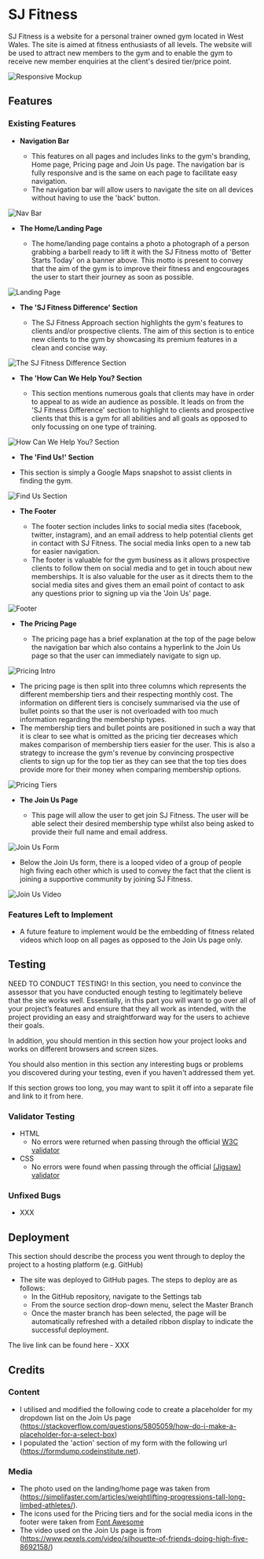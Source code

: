 # SJ Fitness

SJ Fitness is a website for a personal trainer owned gym located in West Wales. The site is aimed at fitness enthusiasts of all levels. The website will be used to attract new members to the gym and to enable the gym to receive new member enquiries at the client's desired tier/price point.

![Responsive Mockup](documentation/testing/sj-fitness-responsive-mock-up.jpg)

## Features 

### Existing Features

- __Navigation Bar__

  - This features on all pages and includes links to the gym's branding, Home page, Pricing page and Join Us page. The navigation bar is fully responsive and  is the same on each page to facilitate easy navigation.
  - The navigation bar will allow users to navigate the site on all devices without having to use the 'back' button. 

![Nav Bar](documentation/testing/sj-fitness-navbar.jpg)

- __The Home/Landing Page__

  - The home/landing page contains a photo a photograph of a person grabbing a barbell ready to lift it with the SJ Fitness motto of 'Better Starts Today' on a banner above. This motto is present to convey that the aim of the gym is to improve their fitness and engcourages the user to start their journey as soon as possible. 

![Landing Page](documentation/testing/sj-fitness-landing-page.jpg)

- __The 'SJ Fitness Difference' Section__

  - The SJ Fitness Approach section highlights the gym's features to clients and/or prospective clients. The aim of this section is to entice new clients to the gym by showcasing its premium features in a clean and concise way.

![The SJ Fitness Difference Section](documentation/testing/sj-fitness-difference-section.jpg)

- __The 'How Can We Help You? Section__

  - This section mentions numerous goals that clients may have in order to appeal to as wide an audience as possible. It leads on from the 'SJ Fitness Difference' section to highlight to clients and prospective clients that this is a gym for all abilities and all goals as opposed to only focussing on one type of training.

![How Can We Help You? Section](documentation/testing/sj-fitness-how-can-we-help-you-section.jpg)

  - __The 'Find Us!' Section__

  - This section is simply a Google Maps snapshot to assist clients in finding the gym.

![Find Us Section](documentation/testing/sj-fitness-find-us-section.jpg)

- __The Footer__ 

  - The footer section includes links to social media sites (facebook, twitter, instagram), and an email address to help potential clients get in contact with SJ Fitness. The social media links open to a new tab for easier navigation. 
  - The footer is valuable for the gym business as it allows prospective clients to follow them on social media and to get in touch about new memberships. It is also valuable for the user as it directs them to the social media sites and gives them an email point of contact to ask any questions prior to signing up via the 'Join Us' page.

![Footer](documentation/testing/sj-fitness-footer.jpg)

- __The Pricing Page__

  - The pricing page has a brief explanation at the top of the page below the navigation bar which also contains a hyperlink to the Join Us page so that the user can immediately navigate to sign up.

![Pricing Intro](documentation/testing/sj-fitness-pricing-intro.jpg)

  - The pricing page is then split into three columns which represents the different membership tiers and their respecting monthly cost. The information on different tiers is concisely summarised via the use of bullet points so that the user is not overloaded with too much information regarding the membership types.
  - The membership tiers and bullet points are positioned in such a way that it is clear to see what is omitted as the pricing tier decreases which makes comparison of membership tiers easier for the user. This is also a strategy to increase the gym's revenue by convincing prospective clients to sign up for the top tier as they can see that the top ties does provide more for their money when comparing membership options.

![Pricing Tiers](documentation/testing/sj-fitness-pricing-tiers.jpg)

- __The Join Us Page__

  - This page will allow the user to get join SJ Fitness. The user will be able select their desired membership type whilst also being asked to provide their full name and email address.

![Join Us Form](documentation/testing/sj-fitness-join-us-form.jpg)

  - Below the Join Us form, there is a looped video of a group of people high fiving each other which is used to convey the fact that the client is joining a supportive community by joining SJ Fitness.

![Join Us Video](documentation/testing/sj-fitness-join-us-video.jpg)


### Features Left to Implement

- A future feature to implement would be the embedding of fitness related videos which loop on all pages as opposed to the Join Us page only.

## Testing 

NEED TO CONDUCT TESTING!
In this section, you need to convince the assessor that you have conducted enough testing to legitimately believe that the site works well. Essentially, in this part you will want to go over all of your project’s features and ensure that they all work as intended, with the project providing an easy and straightforward way for the users to achieve their goals.

In addition, you should mention in this section how your project looks and works on different browsers and screen sizes.

You should also mention in this section any interesting bugs or problems you discovered during your testing, even if you haven't addressed them yet.

If this section grows too long, you may want to split it off into a separate file and link to it from here.


### Validator Testing 

- HTML
  - No errors were returned when passing through the official [W3C validator](https://validator.w3.org/nu/?doc=https%3A%2F%2Fcode-institute-org.github.io%2Flove-running-2.0%2Findex.html)
- CSS
  - No errors were found when passing through the official [(Jigsaw) validator](https://jigsaw.w3.org/css-validator/validator?uri=https%3A%2F%2Fvalidator.w3.org%2Fnu%2F%3Fdoc%3Dhttps%253A%252F%252Fcode-institute-org.github.io%252Flove-running-2.0%252Findex.html&profile=css3svg&usermedium=all&warning=1&vextwarning=&lang=en#css)

### Unfixed Bugs

- XXX

## Deployment

This section should describe the process you went through to deploy the project to a hosting platform (e.g. GitHub) 

- The site was deployed to GitHub pages. The steps to deploy are as follows: 
  - In the GitHub repository, navigate to the Settings tab 
  - From the source section drop-down menu, select the Master Branch
  - Once the master branch has been selected, the page will be automatically refreshed with a detailed ribbon display to indicate the successful deployment. 

The live link can be found here - XXX


## Credits 

### Content 

- I utilised and modified the following code to create a placeholder for my dropdown list on the Join Us page (https://stackoverflow.com/questions/5805059/how-do-i-make-a-placeholder-for-a-select-box)
- I populated the 'action' section of my form with the following url (https://formdump.codeinstitute.net).

### Media

- The photo used on the landing/home page was taken from (https://simplifaster.com/articles/weightlifting-progressions-tall-long-limbed-athletes/).
- The icons used for the Pricing tiers and for the social media icons in the footer were taken from [Font Awesome](https://fontawesome.com/)
- The video used on the Join Us page is from (https://www.pexels.com/video/silhouette-of-friends-doing-high-five-8692158/)